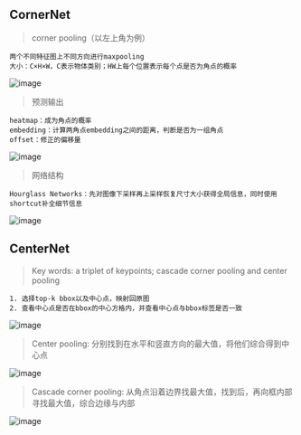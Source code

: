 ## **CornerNet**

> corner pooling（以左上角为例）
 
    两个不同特征图上不同方向进行maxpooling
    大小：C×H×W，C表示物体类别；HW上每个位置表示每个点是否为角点的概率

![image](https://user-images.githubusercontent.com/67272893/147025619-c917e74e-e037-4eb5-be36-364eadf73e0f.png)

> 预测输出

    heatmap：成为角点的概率
    embedding：计算两角点embedding之间的距离，判断是否为一组角点
    offset：修正的偏移量

![image](https://user-images.githubusercontent.com/67272893/147028761-5d39888a-0b33-4263-84da-59125109ef4d.png)

> 网络结构

    Hourglass Networks：先对图像下采样再上采样恢复尺寸大小获得全局信息，同时使用shortcut补全细节信息
    
![image](https://user-images.githubusercontent.com/67272893/147030965-e4e376d3-1134-44ce-a320-0b7f86ba7d7e.png)


## **CenterNet**

>  Key words: a triplet of keypoints; cascade corner pooling and center pooling

    1. 选择top-k bbox以及中心点，映射回原图
    2. 查看中心点是否在bbox的中心方格内，并查看中心点与bbox标签是否一致

![image](https://user-images.githubusercontent.com/67272893/147032059-e2a251f2-5645-4d2c-ac31-2661d5370df1.png)

> Center pooling: 分别找到在水平和竖直方向的最大值，将他们综合得到中心点

![image](https://user-images.githubusercontent.com/67272893/147051112-dad4328c-5d77-4526-8dc0-1fa40a06b274.png)

> Cascade corner pooling: 从角点沿着边界找最大值，找到后，再向框内部寻找最大值，综合边缘与内部

![image](https://user-images.githubusercontent.com/67272893/147051219-2ef1f71b-6e70-44fb-b222-c7d1d5b53880.png)

